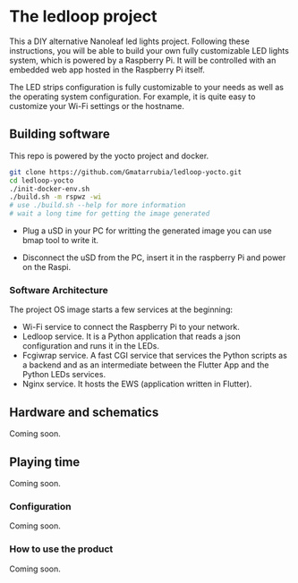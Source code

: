# The ledloop project

This a DIY alternative Nanoleaf led lights project. Following these instructions, you will be able to build your own fully customizable LED lights system, which is powered by a Raspberry Pi.
It will be controlled with an embedded web app hosted in the Raspberry Pi itself.

The LED strips configuration is fully customizable to your needs as well as the operating system configuration. For example, it is quite easy to customize your Wi-Fi settings or the hostname.

## Building software

This repo is powered by the yocto project and docker.

```bash
git clone https://github.com/Gmatarrubia/ledloop-yocto.git
cd ledloop-yocto
./init-docker-env.sh
./build.sh -m rspwz -wi
# use ./build.sh --help for more information
# wait a long time for getting the image generated
```

- Plug a uSD in your PC for writting the generated image you can use bmap tool to write it.

- Disconnect the uSD from the PC, insert it in the raspberry Pi and power on the Raspi.


### Software Architecture

The project OS image starts a few services at the beginning:

- Wi-Fi service to connect the Raspberry Pi to your network.
- Ledloop service. It is a Python application that reads a json configuration and runs it in the LEDs.
- Fcgiwrap service. A fast CGI service that services the Python scripts as a backend and as an intermediate between the Flutter App and the Python LEDs services.
- Nginx service. It hosts the EWS (application written in Flutter).

## Hardware and schematics

Coming soon.

## Playing time

Coming soon.

### Configuration

Coming soon.

### How to use the product

Coming soon.

